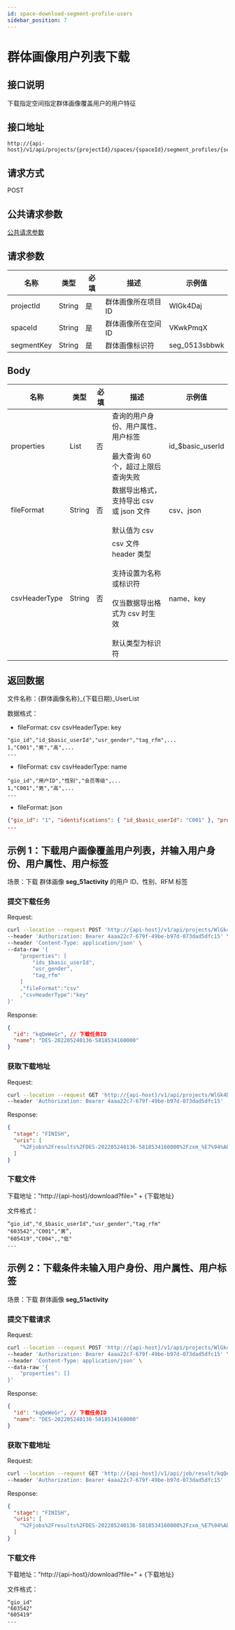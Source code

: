 ```yaml
---
id: space-download-segment-profile-users
sidebar_position: 7
---
```


# 群体画像用户列表下载

## 接口说明

下载指定空间指定群体画像覆盖用户的用户特征

## 接口地址

```
http://{api-host}/v1/api/projects/{projectId}/spaces/{spaceId}/segment_profiles/{segmentKey}/export_jobs
```

## 请求方式

POST

## 公共请求参数

[公共请求参数](../../../open-api#公共请求参数)

## 请求参数

| 名称       | 类型   | 必填 | 描述                | 示例值        |
| ---------- | ------ | ---- | ------------------- | ------------- |
| projectId  | String | 是   | 群体画像所在项目 ID | WlGk4Daj      |
| spaceId    | String | 是   | 群体画像所在空间 ID | VKwkPmqX      |
| segmentKey | String | 是   | 群体画像标识符      | seg_0513sbbwk |

## Body

| 名称          | 类型   | 必填 | 描述                                                                                                               | 示例值            |
| ------------- | ------ | ---- | ------------------------------------------------------------------------------------------------------------------ | ----------------- |
| properties    | List   | 否   | 查询的用户身份、用户属性、用户标签<br></br>最大查询 60 个，超过上限后查询失败                                      | id\_$basic_userId |
| fileFormat    | String | 否   | 数据导出格式，支持导出 csv 或 json 文件<br></br>默认值为 csv                                                       | csv、json         |
| csvHeaderType | String | 否   | csv 文件 header 类型<br></br>支持设置为名称或标识符<br></br>仅当数据导出格式为 csv 时生效<br></br>默认类型为标识符 | name、key         |

## 返回数据

文件名称：{群体画像名称}\_{下载日期}\_UserList

数据格式：

- fileFormat: csv csvHeaderType: key

```csv
"gio_id","id_$basic_userId","usr_gender","tag_rfm",...
1,"C001","男","高",...
...
```

- fileFormat: csv csvHeaderType: name

```csv
"gio_id","用户ID","性别","会员等级",...
1,"C001","男","高",...
...
```

- fileFormat: json

```json
{"gio_id": "1", "identifications": { "id_$basic_userId": "C001" }, "properties": { "usr_gender":"男", "tag_rfm": "高",... } }
...
```

## 示例 1：下载用户画像覆盖用户列表，并输入用户身份、用户属性、用户标签

场景：下载 群体画像 **seg_51activity** 的用户 ID、性别、RFM 标签

### 提交下载任务

Request:

```bash
curl --location --request POST 'http://{api-host}/v1/api/projects/WlGk4Daj/spaces/VKwkPmqX/segment_profiles/seg_51activity/export_jobs' \
--header 'Authorization: Bearer 4aaa22c7-679f-49be-b97d-073dad5dfc15' \
--header 'Content-Type: application/json' \
--data-raw '{
    "properties": [
        "ids_$basic_userId",
        "usr_gender",
        "tag_rfm"
    ]
    ,"fileFormat":"csv"
    ,"csvHeaderType":"key"
}'
```

Response:

```json
{
  "id": "kqQeWeGr", // 下载任务ID
  "name": "DES-202205240136-5818534160000"
}
```

### 获取下载地址

Request:

```bash
curl --location --request GET 'http://{api-host}/v1/api/projects/WlGk4Daj/job/result/kqQeWeGr' \
--header 'Authorization: Bearer 4aaa22c7-679f-49be-b97d-073dad5dfc15'
```

Response:

```json
{
  "stage": "FINISH",
  "uris": [
    "%2Fjobs%2Fresults%2FDES-202205240136-5818534160000%2Fzxm_%E7%94%A8%E6%88%B7_%E5%AD%97%E7%AC%A6%E4%B8%B2_%E5%8A%A0%E5%AF%86_2022-04-26_UserList.csv" // 下载地址
  ]
}
```

### 下载文件

下载地址："http://{api-host}/download?file=" + {下载地址}

文件格式：

```csv
“gio_id","d_$basic_userId","usr_gender","tag_rfm"
"603542","C001","男”,
"605419","C004",,"低"
...
```

## 示例 2：下载条件未输入用户身份、用户属性、用户标签

场景：下载 群体画像 **seg_51activity**

### 提交下载请求

Request:

```bash
curl --location --request POST 'http://{api-host}/v1/api/projects/WlGk4Daj/spaces/VKwkPmqX/segment_profiles/seg_51activity/export_jobs' \
--header 'Authorization: Bearer 4aaa22c7-679f-49be-b97d-073dad5dfc15' \
--header 'Content-Type: application/json' \
--data-raw '{
    "properties": []
}'
```

Response:

```json
{
  "id": "kqQeWeGr", // 下载任务ID
  "name": "DES-202205240136-5818534160000"
}
```

### 获取下载地址

Request:

```bash
curl --location --request GET 'http://{api-host}/v1/api/job/result/kqQeWeGr' \
--header 'Authorization: Bearer 4aaa22c7-679f-49be-b97d-073dad5dfc15'
```

Response:

```json
{
  "stage": "FINISH",
  "uris": [
    "%2Fjobs%2Fresults%2FDES-202205240136-5818534160000%2Fzxm_%E7%94%A8%E6%88%B7_%E5%AD%97%E7%AC%A6%E4%B8%B2_%E5%8A%A0%E5%AF%86_2022-04-26_UserList.csv" // 下载地址
  ]
}
```

### 下载文件

下载地址："http://{api-host}/download?file=" + {下载地址}

文件格式：

```csv
“gio_id"
"603542"
"605419"
...
```
